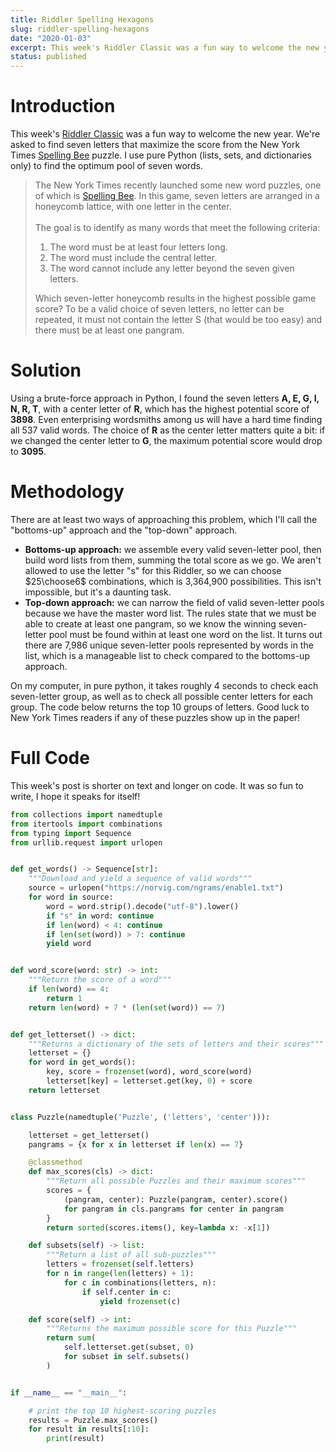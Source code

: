 ```yaml
---
title: Riddler Spelling Hexagons
slug: riddler-spelling-hexagons
date: "2020-01-03"
excerpt: This week's Riddler Classic was a fun way to welcome the new year. We're asked to find seven letters that maximize the score from the New York Times Spelling Bee puzzle. I use pure Python (lists, sets, and dictionaries only) to find the optimum pool of seven words.
status: published
---
```


# Introduction

This week's <a href="https://fivethirtyeight.com/features/can-you-solve-the-vexing-vexillology/">Riddler Classic</a> was a fun way to welcome the new year. We're asked to find seven letters that maximize the score from the New York Times <a href="https://www.nytimes.com/puzzles/spelling-bee">Spelling Bee</a> puzzle. I use pure Python (lists, sets, and dictionaries only) to find the optimum pool of seven words.

> The New York Times recently launched some new word puzzles, one of which is <a href="https://www.nytimes.com/puzzles/spelling-bee">Spelling Bee</a>. In this game, seven letters are arranged in a honeycomb lattice, with one letter in the center.
> <br><br>
> The goal is to identify as many words that meet the following criteria:
>
> <ol>
> <li>The word must be at least four letters long.</li>
> <li>The word must include the central letter.</li>
> <li>The word cannot include any letter beyond the seven given letters.</li>
> </ol>
> Which seven-letter honeycomb results in the highest possible game score? To be a valid choice of seven letters, no letter can be repeated, it must not contain the letter S (that would be too easy) and there must be at least one pangram.

# Solution

Using a brute-force approach in Python, I found the seven letters **A, E, G, I, N, R, T**, with a center letter of **R**, which has the highest potential score of **3898**. Even enterprising wordsmiths among us will have a hard time finding all 537 valid words. The choice of **R** as the center letter matters quite a bit: if we changed the center letter to **G**, the maximum potential score would drop to **3095**.

# Methodology

There are at least two ways of approaching this problem, which I'll call the "bottoms-up" approach and the "top-down" approach.

- **Bottoms-up approach:** we assemble every valid seven-letter pool, then build word lists from them, summing the total score as we go. We aren't allowed to use the letter "s" for this Riddler, so we can choose $25\choose6$ combinations, which is 3,364,900 possibilities. This isn't impossible, but it's a daunting task.
- **Top-down approach:** we can narrow the field of valid seven-letter pools because we have the master word list. The rules state that we must be able to create at least one pangram, so we know the winning seven-letter pool must be found within at least one word on the list. It turns out there are 7,986 unique seven-letter pools represented by words in the list, which is a manageable list to check compared to the bottoms-up approach.

On my computer, in pure python, it takes roughly 4 seconds to check each seven-letter group, as well as to check all possible center letters for each group. The code below returns the top 10 groups of letters. Good luck to New York Times readers if any of these puzzles show up in the paper!

# Full Code

This week's post is shorter on text and longer on code. It was so fun to write, I hope it speaks for itself!

```python
from collections import namedtuple
from itertools import combinations
from typing import Sequence
from urllib.request import urlopen


def get_words() -> Sequence[str]:
    """Download and yield a sequence of valid words"""
    source = urlopen("https://norvig.com/ngrams/enable1.txt")
    for word in source:
        word = word.strip().decode("utf-8").lower()
        if "s" in word: continue
        if len(word) < 4: continue
        if len(set(word)) > 7: continue
        yield word


def word_score(word: str) -> int:
    """Return the score of a word"""
    if len(word) == 4:
        return 1
    return len(word) + 7 * (len(set(word)) == 7)


def get_letterset() -> dict:
    """Returns a dictionary of the sets of letters and their scores"""
    letterset = {}
    for word in get_words():
        key, score = frozenset(word), word_score(word)
        letterset[key] = letterset.get(key, 0) + score
    return letterset


class Puzzle(namedtuple('Puzzle', ('letters', 'center'))):

    letterset = get_letterset()
    pangrams = {x for x in letterset if len(x) == 7}

    @classmethod
    def max_scores(cls) -> dict:
        """Return all possible Puzzles and their maximum scores"""
        scores = {
            (pangram, center): Puzzle(pangram, center).score()
            for pangram in cls.pangrams for center in pangram
        }
        return sorted(scores.items(), key=lambda x: -x[1])

    def subsets(self) -> list:
        """Return a list of all sub-puzzles"""
        letters = frozenset(self.letters)
        for n in range(len(letters) + 1):
            for c in combinations(letters, n):
                if self.center in c:
                    yield frozenset(c)

    def score(self) -> int:
        """Returns the maximum possible score for this Puzzle"""
        return sum(
            self.letterset.get(subset, 0)
            for subset in self.subsets()
        )


if __name__ == "__main__":

    # print the top 10 highest-scoring puzzles
    results = Puzzle.max_scores()
    for result in results[:10]:
        print(result)
```
